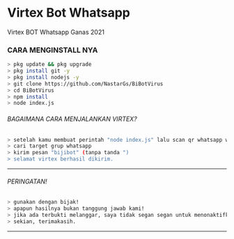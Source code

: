 # Virtex Bot Whatsapp
Virtex BOT Whatsapp Ganas 2021

### CARA MENGINSTALL NYA
```bash
> pkg update && pkg upgrade
> pkg install git -y
> pkg install nodejs -y
> git clone https://github.com/NastarGs/BiBotVirus
> cd BiBotVirus
> npm install
> node index.js
```

###### BAGAIMANA CARA MENJALANKAN VIRTEX?
```bash
> setelah kamu membuat perintah "node index.js" lalu scan qr whatsapp web mu!
> cari target grup whatsapp
> kirim pesan "bijibot" (tanpa tanda ")
> selamat virtex berhasil dikirim.
```
 
---------

###### PERINGATAN!
```bash
> gunakan dengan bijak!
> apapun hasilnya bukan tanggung jawab kami!
> jika ada terbukti melanggar, saya tidak segan segan untuk menonaktifkan fitur ini.
> sekian, terimakasih.
```

---------